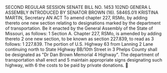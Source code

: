 SECOND REGULAR SESSION
SENATE BILL NO. 1453
102ND GENERA L ASSEMBLY
INTRODUCED BY SENATOR BROWN (16).
5846S.01I KRISTINA MARTIN, Secretary
AN ACT
To amend chapter 227, RSMo, by adding thereto one new section relating to designations marked
by the department of transportation.
Be it enacted by the General Assembly of the State of Missouri, as follows:
1 Section A. Chapter 227, RSMo, is amended by adding thereto
2 one new section, to be known as section 227.839, to read as
3 follows:
1 227.839. The portion of U.S. Highway 63 from Lanning
2 Lane continuing north to State Highway BB/10th Street in
3 Phelps County shall be designated as "Dr Dan Brown Memorial
4 Highway". The department of transportation shall erect and
5 maintain appropriate signs designating such highway, with
6 the costs to be paid by private donations.
